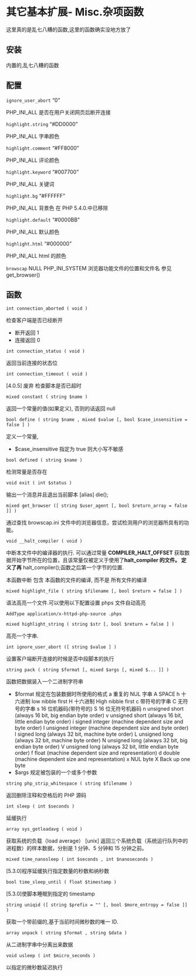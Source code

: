 # 其它基本扩展- Misc.杂项函数

这里真的是乱七八糟的函数,这里的函数确实没地方放了

## 安装

内置的,乱七八糟的函数

## 配置

`ignore_user_abort` “0”

PHP_INI_ALL 是否在用户关闭网页后断开连接

`highlight.string` “#DD0000”

PHP_INI_ALL 字串颜色

`highlight.comment` “#FF8000”

PHP_INI_ALL 评论颜色

`highlight.keyword` “#007700”

PHP_INI_ALL 关键词

`highlight.bg` “#FFFFFF”

PHP_INI_ALL 背景色 在 PHP 5.4.0.中已移除

`highlight.default` “#0000BB”

PHP_INI_ALL 默认颜色

`highlight.html` “#000000”

PHP_INI_ALL html 的颜色

`browscap` NULL PHP_INI_SYSTEM 浏览器功能文件的位置和文件名 参见 get_browser()

## 函数

`int connection_aborted ( void )`

检查客户端是否已经断开

- 断开返回 1
- 连接返回 0

`int connection_status ( void )`

返回当前连接的状态位

`int connection_timeout ( void )`

[4.0.5] 废弃 检查脚本是否已超时

`mixed constant ( string $name )`

返回一个常量的值(如果定义), 否则的话返回 null

`bool define ( string $name , mixed $value [, bool $case_insensitive = false ] )`

定义一个常量,

- $case_insensitive 指定为 true 则大小写不敏感

`bool defined ( string $name )`

检测常量是否存在

`void exit ( int $status )`

输出一个消息并且退出当前脚本 [alias] die();

`mixed get_browser ([ string $user_agent [, bool $return_array = false ]] )`

通过查找 browscap.ini 文件中的浏览器信息，尝试检测用户的浏览器所具有的功能。

`void __halt_compiler ( void )`

中断本文件中的编译器的执行. 可以通过常量 **COMPILER_HALT_OFFSET** 获取数据开始字节所在的位置，且该常量仅被定义于使用了**halt_compiler 的文件。 定义了再** halt_compiler();函数之后第一个字节的位置.

本函数中断 包含 本函数的文件的编译, 而不是 所有文件的编译

`mixed highlight_file ( string $filename [, bool $return = false ] )`

语法高亮一个文件.可以使用以下配置设置 phps 文件自动高亮

```
AddType application/x-httpd-php-source .phps
```

`mixed highlight_string ( string $str [, bool $return = false ] )`

高亮一个字串.

`int ignore_user_abort ([ string $value ] )`

设置客户端断开连接的时候是否中段脚本的执行

`string pack ( string $format [, mixed $args [, mixed $... ]] )`

函数把数据装入一个二进制字符串

- $format 规定在包装数据时所使用的格式 a 重复的 NUL 字串
A SPACE h 十六进制 low nibble first H 十六进制 High nibble first c 带符号的字串 C 无符号的字串 s 16 位机器码(带符号的) S 16 位无符号机器码 n unsigned short (always 16 bit, big endian byte order) v unsigned short (always 16 bit, little endian byte order) i signed integer (machine dependent size and byte order) I unsigned integer (machine dependent size and byte order) l signed long (always 32 bit, machine byte order) L unsigned long (always 32 bit, machine byte order) N unsigned long (always 32 bit, big endian byte order) V unsigned long (always 32 bit, little endian byte order) f float (machine dependent size and representation) d double (machine dependent size and representation) x NUL byte X Back up one byte
- $args 规定被包装的一个或多个参数

`string php_strip_whitespace ( string $filename )`

返回删除注释和空格后的 PHP 源码

`int sleep ( int $seconds )`

延缓执行

`array sys_getloadavg ( void )`

获取系统的负载（load average） [unix] 返回三个系统负载（系统运行队列中的进程数）的样本数据，分别是 1 分钟、5 分钟和 15 分钟之前。

`mixed time_nanosleep ( int $seconds , int $nanoseconds )`

[5.3.0]程序延缓执行指定数量的秒数和纳秒数

`bool time_sleep_until ( float $timestamp )`

[5.3.0]使脚本睡眠到指定的 timestamp

`string uniqid ([ string $prefix = "" [, bool $more_entropy = false ]] )`

获取一个带前缀的,基于当前时间微秒数的唯一 ID.

`array unpack ( string $format , string $data )`

从二进制字串中分离出来数据

`void usleep ( int $micro_seconds )`

以指定的微秒数延迟执行